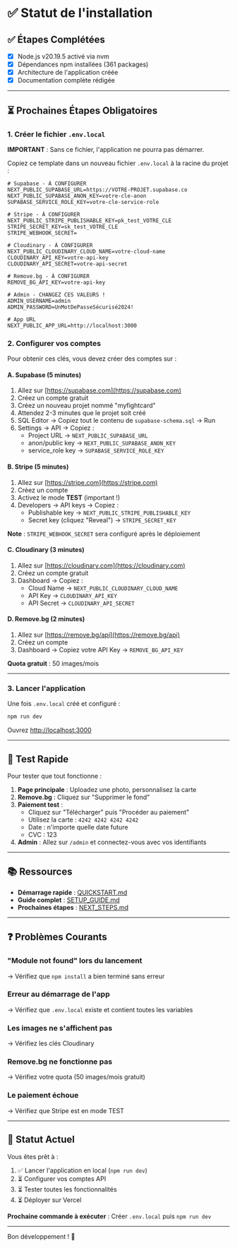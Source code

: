 # ✅ Statut de l'installation

## ✅ Étapes Complétées

- [x] Node.js v20.19.5 activé via nvm
- [x] Dépendances npm installées (361 packages)
- [x] Architecture de l'application créée
- [x] Documentation complète rédigée

---

## ⏳ Prochaines Étapes Obligatoires

### 1. Créer le fichier `.env.local`

**IMPORTANT** : Sans ce fichier, l'application ne pourra pas démarrer.

Copiez ce template dans un nouveau fichier `.env.local` à la racine du projet :

```env
# Supabase - À CONFIGURER
NEXT_PUBLIC_SUPABASE_URL=https://VOTRE-PROJET.supabase.co
NEXT_PUBLIC_SUPABASE_ANON_KEY=votre-cle-anon
SUPABASE_SERVICE_ROLE_KEY=votre-cle-service-role

# Stripe - À CONFIGURER
NEXT_PUBLIC_STRIPE_PUBLISHABLE_KEY=pk_test_VOTRE_CLE
STRIPE_SECRET_KEY=sk_test_VOTRE_CLE
STRIPE_WEBHOOK_SECRET=

# Cloudinary - À CONFIGURER
NEXT_PUBLIC_CLOUDINARY_CLOUD_NAME=votre-cloud-name
CLOUDINARY_API_KEY=votre-api-key
CLOUDINARY_API_SECRET=votre-api-secret

# Remove.bg - À CONFIGURER
REMOVE_BG_API_KEY=votre-api-key

# Admin - CHANGEZ CES VALEURS !
ADMIN_USERNAME=admin
ADMIN_PASSWORD=UnMotDePasseSécurisé2024!

# App URL
NEXT_PUBLIC_APP_URL=http://localhost:3000
```

### 2. Configurer vos comptes

Pour obtenir ces clés, vous devez créer des comptes sur :

#### A. Supabase (5 minutes)
1. Allez sur [https://supabase.com](https://supabase.com)
2. Créez un compte gratuit
3. Créez un nouveau projet nommé "myfightcard"
4. Attendez 2-3 minutes que le projet soit créé
5. SQL Editor → Copiez tout le contenu de `supabase-schema.sql` → Run
6. Settings → API → Copiez :
   - Project URL → `NEXT_PUBLIC_SUPABASE_URL`
   - anon/public key → `NEXT_PUBLIC_SUPABASE_ANON_KEY`
   - service_role key → `SUPABASE_SERVICE_ROLE_KEY`

#### B. Stripe (5 minutes)
1. Allez sur [https://stripe.com](https://stripe.com)
2. Créez un compte
3. Activez le mode **TEST** (important !)
4. Developers → API keys → Copiez :
   - Publishable key → `NEXT_PUBLIC_STRIPE_PUBLISHABLE_KEY`
   - Secret key (cliquez "Reveal") → `STRIPE_SECRET_KEY`

**Note** : `STRIPE_WEBHOOK_SECRET` sera configuré après le déploiement

#### C. Cloudinary (3 minutes)
1. Allez sur [https://cloudinary.com](https://cloudinary.com)
2. Créez un compte gratuit
3. Dashboard → Copiez :
   - Cloud Name → `NEXT_PUBLIC_CLOUDINARY_CLOUD_NAME`
   - API Key → `CLOUDINARY_API_KEY`
   - API Secret → `CLOUDINARY_API_SECRET`

#### D. Remove.bg (2 minutes)
1. Allez sur [https://remove.bg/api](https://remove.bg/api)
2. Créez un compte
3. Dashboard → Copiez votre API Key → `REMOVE_BG_API_KEY`

**Quota gratuit** : 50 images/mois

---

### 3. Lancer l'application

Une fois `.env.local` créé et configuré :

```bash
npm run dev
```

Ouvrez [http://localhost:3000](http://localhost:3000)

---

## 🧪 Test Rapide

Pour tester que tout fonctionne :

1. **Page principale** : Uploadez une photo, personnalisez la carte
2. **Remove.bg** : Cliquez sur "Supprimer le fond"
3. **Paiement test** :
   - Cliquez sur "Télécharger" puis "Procéder au paiement"
   - Utilisez la carte : `4242 4242 4242 4242`
   - Date : n'importe quelle date future
   - CVC : 123
4. **Admin** : Allez sur `/admin` et connectez-vous avec vos identifiants

---

## 📚 Ressources

- **Démarrage rapide** : [QUICKSTART.md](QUICKSTART.md)
- **Guide complet** : [SETUP_GUIDE.md](SETUP_GUIDE.md)
- **Prochaines étapes** : [NEXT_STEPS.md](NEXT_STEPS.md)

---

## ❓ Problèmes Courants

### "Module not found" lors du lancement
→ Vérifiez que `npm install` a bien terminé sans erreur

### Erreur au démarrage de l'app
→ Vérifiez que `.env.local` existe et contient toutes les variables

### Les images ne s'affichent pas
→ Vérifiez les clés Cloudinary

### Remove.bg ne fonctionne pas
→ Vérifiez votre quota (50 images/mois gratuit)

### Le paiement échoue
→ Vérifiez que Stripe est en mode TEST

---

## 🚀 Statut Actuel

Vous êtes prêt à :
1. ✅ Lancer l'application en local (`npm run dev`)
2. ⏳ Configurer vos comptes API
3. ⏳ Tester toutes les fonctionnalités
4. ⏳ Déployer sur Vercel

**Prochaine commande à exécuter** : Créer `.env.local` puis `npm run dev`

---

Bon développement ! 🥊
